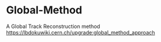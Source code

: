 # Global-Method
A Global Track Reconstruction method   
https://lbdokuwiki.cern.ch/upgrade:global_method_approach
